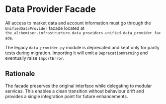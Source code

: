 # Data Provider Facade

All access to market data and account information must go through the
`UnifiedDataProvider` facade located at
`the_alchemiser.infrastructure.data_providers.unified_data_provider_facade`.

The legacy `data_provider.py` module is deprecated and kept only for
parity tests during migration. Importing it will emit a
`DeprecationWarning` and eventually raise `ImportError`.

## Rationale

The facade preserves the original interface while delegating to modular
services. This enables a clean transition without behaviour drift and
provides a single integration point for future enhancements.
